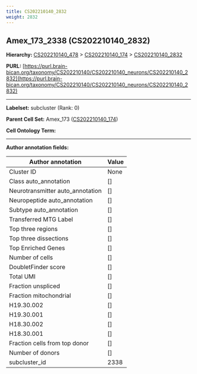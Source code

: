 ```yaml
---
title: CS202210140_2832
weight: 2832
---
```

## Amex_173_2338 (CS202210140_2832)
<b>Hierarchy: </b>
[CS202210140_478](../CS202210140_478) >
[CS202210140_174](../CS202210140_174) >
[CS202210140_2832](../CS202210140_2832)

**PURL:** [https://purl.brain-bican.org/taxonomy/CS202210140/CS202210140_neurons/CS202210140_2832](https://purl.brain-bican.org/taxonomy/CS202210140/CS202210140_neurons/CS202210140_2832)

---


**Labelset:** subcluster (Rank: 0)

**Parent Cell Set:** Amex_173 ([CS202210140_174](../CS202210140_174))



**Cell Ontology Term:** 

[MARKER GENES.]: #


---

[TRANSFERRED ANNOTATIONS.]: #


[AUTHOR ANNOTATION FIELDS.]: #


**Author annotation fields:**

| Author annotation | Value |
|-------------------|-------|
|Cluster ID|None|
|Class auto_annotation|[]|
|Neurotransmitter auto_annotation|[]|
|Neuropeptide auto_annotation|[]|
|Subtype auto_annotation|[]|
|Transferred MTG Label|[]|
|Top three regions|[]|
|Top three dissections|[]|
|Top Enriched Genes|[]|
|Number of cells|[]|
|DoubletFinder score|[]|
|Total UMI|[]|
|Fraction unspliced|[]|
|Fraction mitochondrial|[]|
|H19.30.002|[]|
|H19.30.001|[]|
|H18.30.002|[]|
|H18.30.001|[]|
|Fraction cells from top donor|[]|
|Number of donors|[]|
|subcluster_id|2338|
